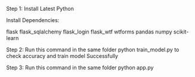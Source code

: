 Step 1:
Install Latest Python

Install Dependencies:

flask
flask_sqlalchemy
flask_login
flask_wtf
wtforms
pandas
numpy
scikit-learn

Step 2:
Run this command in the same folder
python train_model.py
to check accuracy and train model Successfully

Step 3:
Run this command in the same folder
python app.py
